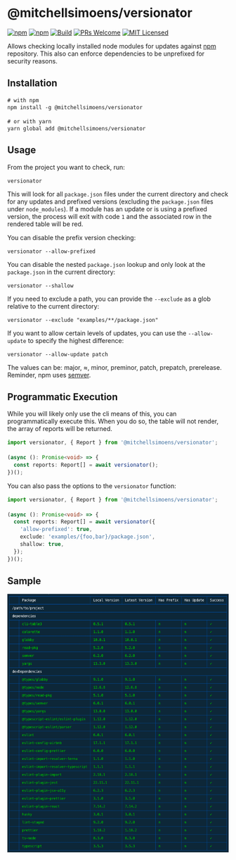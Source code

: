 # @mitchellsimoens/versionator

[![npm](https://img.shields.io/npm/v/@mitchellsimoens/versionator.svg)](https://www.npmjs.com/package/@mitchellsimoens/versionator)
[![npm](https://img.shields.io/npm/dm/@mitchellsimoens/versionator.svg)](https://www.npmjs.com/package/@mitchellsimoens/versionator)
[![Build](https://github.com/mitchellsimoens/versionator/workflows/Test/badge.svg)](https://github.com/mitchellsimoens/versionator/actions?query=workflow%3ATest)
[![PRs Welcome](https://img.shields.io/badge/PRs-welcome-brightgreen.svg?style=flat-square)](http://makeapullrequest.com)
[![MIT Licensed](https://img.shields.io/badge/license-MIT-blue.svg?style=flat-square)](./LICENSE)

Allows checking locally installed node modules for updates against [npm](https://www.npmjs.com/) repository. This also can enforce dependencies to be unprefixed for security reasons.

## Installation

```shell
# with npm
npm install -g @mitchellsimoens/versionator

# or with yarn
yarn global add @mitchellsimoens/versionator
```

## Usage

From the project you want to check, run:

```shell
versionator
```

This will look for all `package.json` files under the current directory and check for any updates and prefixed versions (excluding the `package.json` files under `node_modules`). If a module has an update or is using a prefixed version, the process will exit with code `1` and the associated row in the rendered table will be red.

You can disable the prefix version checking:

```shell
versionator --allow-prefixed
```

You can disable the nested `package.json` lookup and only look at the `package.json` in the current directory:

```shell
versionator --shallow
```

If you need to exclude a path, you can provide the `--exclude` as a glob relative to the current directory:

```shell
versionator --exclude "examples/**/package.json"
```

If you want to allow certain levels of updates, you can use the `--allow-update` to specify the highest difference:

```shell
versionator --allow-update patch
```

The values can be: major, ≈, minor, preminor, patch, prepatch, prerelease. Reminder, npm uses [semver](https://semver.org/).

## Programmatic Execution

While you will likely only use the cli means of this, you can programmatically execute this. When you do so, the table will not render, the array of reports will be returned.

```typescript
import versionator, { Report } from '@mitchellsimoens/versionator';

(async (): Promise<void> => {
  const reports: Report[] = await versionator();
})();
```

You can also pass the options to the `versionator` function:

```typescript
import versionator, { Report } from '@mitchellsimoens/versionator';

(async (): Promise<void> => {
  const reports: Report[] = await versionator({
    'allow-prefixed': true,
    exclude: 'examples/{foo,bar}/package.json',
    shallow: true,
  });
})();
```

## Sample

<center><img width="550" style="margin-bottom: 20px;" src="assets/sample.png" /></center>
